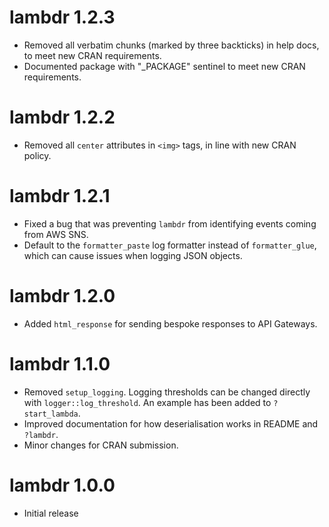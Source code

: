 # lambdr 1.2.3

* Removed all verbatim chunks (marked by three backticks) in help docs, to meet
  new CRAN requirements.
* Documented package with "_PACKAGE" sentinel to meet new CRAN requirements.

# lambdr 1.2.2

* Removed all `center` attributes in `<img>` tags, in line with new CRAN policy.

# lambdr 1.2.1

* Fixed a bug that was preventing `lambdr` from identifying events coming from
  AWS SNS.
* Default to the `formatter_paste` log formatter instead of `formatter_glue`, 
  which can cause issues when logging JSON objects.

# lambdr 1.2.0

* Added `html_response` for sending bespoke responses to API Gateways.

# lambdr 1.1.0

* Removed `setup_logging`. Logging thresholds can be changed directly with
  `logger::log_threshold`. An example has been added to `?start_lambda`.
* Improved documentation for how deserialisation works in README and `?lambdr`.
* Minor changes for CRAN submission.

# lambdr 1.0.0

* Initial release
